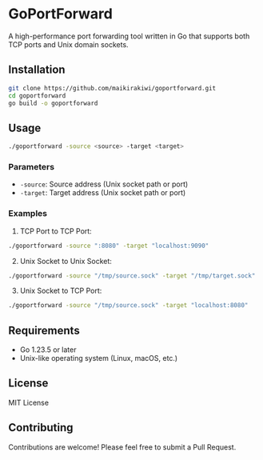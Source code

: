 # GoPortForward

A high-performance port forwarding tool written in Go that supports both TCP ports and Unix domain sockets.

## Installation

```bash
git clone https://github.com/maikirakiwi/goportforward.git
cd goportforward
go build -o goportforward
```

## Usage

```bash
./goportforward -source <source> -target <target>
```

### Parameters

- `-source`: Source address (Unix socket path or port)
- `-target`: Target address (Unix socket path or port)

### Examples

1. TCP Port to TCP Port:
```bash
./goportforward -source ":8080" -target "localhost:9090"
```

2. Unix Socket to Unix Socket:
```bash
./goportforward -source "/tmp/source.sock" -target "/tmp/target.sock"
```

3. Unix Socket to TCP Port:
```bash
./goportforward -source "/tmp/source.sock" -target "localhost:8080"
```

## Requirements

- Go 1.23.5 or later
- Unix-like operating system (Linux, macOS, etc.)

## License

MIT License

## Contributing

Contributions are welcome! Please feel free to submit a Pull Request.

